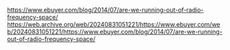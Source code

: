 https://www.ebuyer.com/blog/2014/07/are-we-running-out-of-radio-frequency-space/
https://web.archive.org/web/20240831051221/https://www.ebuyer.com/web/20240831051221/https://www.ebuyer.com/blog/2014/07/are-we-running-out-of-radio-frequency-space/
